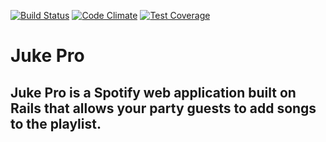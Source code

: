 [![Build Status](https://travis-ci.org/erikdstock/juke-pro.svg?branch=master)](https://travis-ci.org/erikdstock/juke-pro)
[![Code Climate](https://codeclimate.com/github/erikdstock/juke-pro/badges/gpa.svg)](https://codeclimate.com/github/erikdstock/juke-pro)
[![Test Coverage](https://codeclimate.com/github/erikdstock/juke-pro/badges/coverage.svg)](https://codeclimate.com/github/erikdstock/juke-pro/coverage)
# Juke Pro
## Juke Pro is a Spotify web application built on Rails that allows your party guests to add songs to the playlist.
